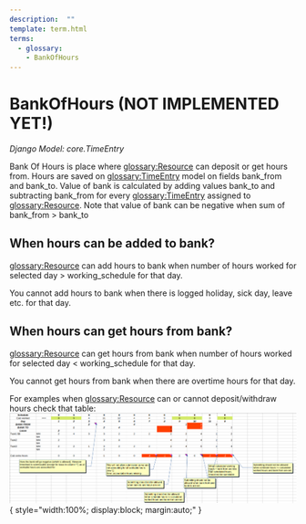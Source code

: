 ```yaml
---
description:  ""
template: term.html
terms:
  - glossary:
    - BankOfHours
---
```


# BankOfHours (NOT IMPLEMENTED YET!)

_Django Model: core.TimeEntry_

Bank Of Hours is place where <glossary:Resource> can deposit or get hours from. Hours are saved on <glossary:TimeEntry> model on fields bank_from and bank_to.
Value of bank is calculated by adding values bank_to and subtracting bank_from for every <glossary:TimeEntry> assigned to <glossary:Resource>.
Note that value of bank can be negative when sum of bank_from > bank_to

## When hours can be added to bank?
<glossary:Resource> can add hours to bank when number of hours worked for selected day > working_schedule for that day.

You cannot add hours to bank when there is logged holiday, sick day, leave etc. for that day.

## When hours can get hours from bank?
<glossary:Resource> can get hours from bank when number of hours worked for selected day < working_schedule for that day.

You cannot get hours from bank when there are overtime hours for that day.

For examples when <glossary:Resource> can or cannot deposit/withdraw hours check that table:
![Bank of Hours table](../assets/bank-hours-table.png){ style="width:100%; display:block; margin:auto;" }
